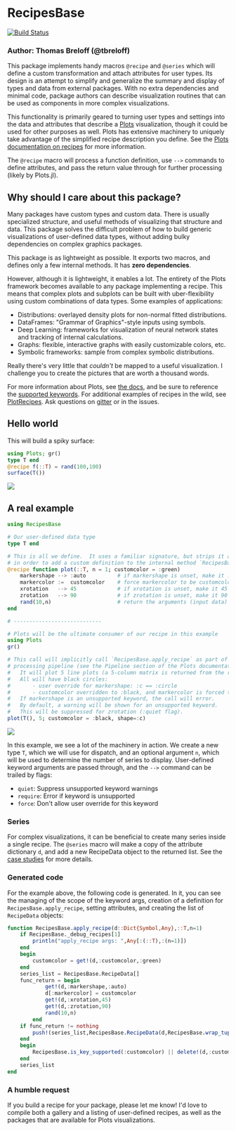# RecipesBase

[![Build Status](https://travis-ci.org/JuliaPlots/RecipesBase.jl.svg?branch=master)](https://travis-ci.org/JuliaPlots/RecipesBase.jl)

### Author: Thomas Breloff (@tbreloff)

This package implements handy macros `@recipe` and `@series` which will define a custom transformation
and attach attributes for user types.  Its design is an attempt to simplify and generalize
the summary and display of types and data from external packages.  With no extra dependencies
and minimal code, package authors can describe visualization routines that can be used
as components in more complex visualizations.

This functionality is primarily geared to turning user types and settings into the
data and attributes that describe a [Plots](https://github.com/tbreloff/Plots.jl) visualization,
though it could be used for other purposes as well.
Plots has extensive machinery to uniquely take advantage of the simplified recipe description you define.  See the [Plots documentation on recipes](http://juliaplots.github.io/recipes/) for more information.

The `@recipe` macro will process a function definition, use `-->` commands to define attributes, and
pass the return value through for further processing (likely by Plots.jl).

## Why should I care about this package?

Many packages have custom types and custom data.  There is usually specialized structure, and useful
methods of visualizing that structure and data.  This package solves the difficult problem of how to
build generic visualizations of user-defined data types, without adding bulky dependencies on complex
graphics packages.

This package is as lightweight as possible.  It exports two macros, and defines only a few internal methods.
It has **zero dependencies**.

However, although it is lightweight, it enables a lot.  The entirety of the Plots framework becomes available
to any package implementing a recipe.  This means that complex plots and subplots can be built with uber-flexibility
using custom combinations of data types.  Some examples of applications:

- Distributions: overlayed density plots for non-normal fitted distributions.
- DataFrames: "Grammar of Graphics"-style inputs using symbols.
- Deep Learning: frameworks for visualization of neural network states and tracking of internal calculations.
- Graphs: flexible, interactive graphs with easily customizable colors, etc.
- Symbolic frameworks: sample from complex symbolic distributions.

Really there's very little that *couldn't* be mapped to a useful visualization.
I challenge you to create the pictures that are worth a thousand words.

For more information about Plots, see [the docs](http://plots.readthedocs.io/), and be sure to reference
the [supported keywords](http://juliaplots.github.io/supported/#keyword-arguments).
For additional examples of recipes in the wild, see [PlotRecipes](https://github.com/JuliaPlots/PlotRecipes.jl).
Ask questions on [gitter](https://gitter.im/tbreloff/Plots.jl) or in the issues.

## Hello world

This will build a spiky surface:

```julia
using Plots; gr()
type T end
@recipe f(::T) = rand(100,100)
surface(T())
```

![](https://cloud.githubusercontent.com/assets/933338/15089193/7a453ec6-13cc-11e6-9ae8-959e98b615dc.png)

## A real example

```julia
using RecipesBase

# Our user-defined data type
type T end

# This is all we define.  It uses a familiar signature, but strips it apart
# in order to add a custom definition to the internal method `RecipesBase.apply_recipe`
@recipe function plot(::T, n = 1; customcolor = :green)
    markershape --> :auto          # if markershape is unset, make it :auto
    markercolor :=  customcolor    # force markercolor to be customcolor
    xrotation   --> 45 			   # if xrotation is unset, make it 45
    zrotation   --> 90 			   # if zrotation is unset, make it 90
    rand(10,n)					   # return the arguments (input data) for the next recipe
end

# ----------------------------

# Plots will be the ultimate consumer of our recipe in this example
using Plots
gr()

# This call will implicitly call `RecipesBase.apply_recipe` as part of the Plots
# processing pipeline (see the Pipeline section of the Plots documentation).
#   It will plot 5 line plots (a 5-column matrix is returned from the recipe).
#   All will have black circles:
#       - user override for markershape: :c == :circle
#       - customcolor overridden to :black, and markercolor is forced to be customcolor
#   If markershape is an unsupported keyword, the call will error.
#   By default, a warning will be shown for an unsupported keyword.
#   This will be suppressed for zrotation (:quiet flag).
plot(T(), 5; customcolor = :black, shape=:c)
```

![](https://cloud.githubusercontent.com/assets/933338/15083906/02a06810-139e-11e6-98a0-dd81c3fb1ad8.png)

In this example, we see a lot of the machinery in action.  We create a new type `T`, which
we will use for dispatch, and an optional argument `n`, which will be used to determine the
number of series to display.  User-defined keyword arguments are passed through, and the
`-->` command can be trailed by flags:

- `quiet`:   Suppress unsupported keyword warnings
- `require`: Error if keyword is unsupported
- `force`:   Don't allow user override for this keyword

### Series

For complex visualizations, it can be beneficial to create many series inside a single recipe.  The `@series` macro will make a copy of the attribute dictionary `d`, and add a new RecipeData object to the returned list.  See the [case studies](http://juliaplots.github.io/recipes/#case-studies) for more details.

### Generated code

For the example above, the following code is generated.  In it, you can see the managing of the scope of the keyword args, creation of a definition for `RecipesBase.apply_recipe`, setting attributes, and creating the list of `RecipeData` objects:

```julia
function RecipesBase.apply_recipe(d::Dict{Symbol,Any},::T,n=1)
    if RecipesBase._debug_recipes[1]
        println("apply_recipe args: ",Any[:(::T),:(n=1)])
    end
    begin 
        customcolor = get!(d,:customcolor,:green)
    end
    series_list = RecipesBase.RecipeData[]
    func_return = begin 
            get!(d,:markershape,:auto)
            d[:markercolor] = customcolor
            get!(d,:xrotation,45)
            get!(d,:zrotation,90)
            rand(10,n)
        end
    if func_return != nothing
        push!(series_list,RecipesBase.RecipeData(d,RecipesBase.wrap_tuple(func_return)))
    end
    begin 
        RecipesBase.is_key_supported(:customcolor) || delete!(d,:customcolor)
    end
    series_list
end
```

### A humble request

If you build a recipe for your package, please let me know!  I'd love to compile both a gallery and
a listing of user-defined recipes, as well as the packages that are available for Plots visualizations.
